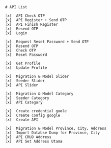    # API List

    [x]  API Check OTP
    [x]  API Register + Send OTP
    [x]  API Finish Register
    [x]  Resend OTP
    [x]  Login

    [x]  Request Reset Password + Send OTP
    [x]  Resend OTP
    [x]  Check OTP
    [x]  Reset Password

    [x]  Get Profile
    [x]  Update Profile

    [x]  Migration & Model Slider
    [x]  Seeder Slider
    [x]  API Slider

    [x]  Migration & Model Category
    [x]  Seeder Category
    [x]  API Category

    [x]  Create credential goole
    [x]  Create config google
    [x]  Create API

    [x]  Migration & Model Province, City, Address    
    [x]  Import Databse Dump for Province, City
    [x]  API CRUD Address
    [x]  API Set Address Utama